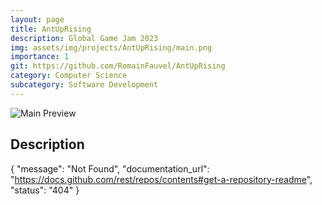 ```yaml
---
layout: page
title: AntUpRising
description: Global Game Jam 2023
img: assets/img/projects/AntUpRising/main.png
importance: 1
git: https://github.com/RomainFauvel/AntUpRising
category: Computer Science
subcategory: Software Development
---
```


![Main Preview](assets/img/main.png)



## Description

{
  "message": "Not Found",
  "documentation_url": "https://docs.github.com/rest/repos/contents#get-a-repository-readme",
  "status": "404"
}


